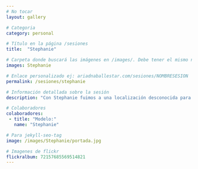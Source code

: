 ```yaml
---
# No tocar
layout: gallery

# Categoria
category: personal

# Título en la página /sesiones
title:  "Stephanie"

# Carpeta donde buscará las imágenes en /images/. Debe tener el mismo nombre y sin espacios
images: Stephanie

# Enlace personalizado ej: ariadnaballestar.com/sesiones/NOMBRESESION
permalink: /sesiones/stephanie

# Información detallada sobre la sesión
description: "Con Stephanie fuimos a una localización desconocida para mí hasta el momento. Un lugar mágico y lleno de encanto donde hicimos una sesión prácticamente solas. Lo único que nos acompañó desde el cielo fue un drone del que desconocíamos (y seguimos desconociendo) su procedencia."

# Colaboradores
colaboradores:
 - title: "Modelo:"
   name: "Stephanie"

# Para jekyll-seo-tag
image: /images/Stephanie/portada.jpg

# Imagenes de flickr
flickralbum: 72157685569514821
---
```

